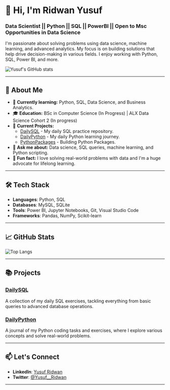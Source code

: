 # 👋 Hi, I'm Ridwan Yusuf

### Data Scientist || Python || SQL || PowerBI || Open to Msc Opportunities in Data Science

I'm passionate about solving problems using data science, machine learning, and advanced analytics. My focus is on building solutions that help drive decision-making in various fields. I enjoy working with Python, SQL, Power BI, and more.

![Yusuf's GitHub stats](https://github-readme-stats.vercel.app/api?username=GentRoyal&show_icons=true&theme=radical)

---

## 🚀 About Me

- 🌱 **Currently learning:** Python, SQL, Data Science, and Business Analytics.
- 🎓 **Education:** BSc in Computer Science (In Progress) | ALX Data Science Cohort 2 (In progress)
- 🔭 **Current Projects:**
  - [DailySQL](https://github.com/GentRoyal/DailySQL) - My daily SQL practice repository.
  - [DailyPython](https://github.com/GentRoyal/DailyPython) - My daily Python learning journey.
  - [PythonPackages](https://github.com/GentRoyal/mypackage) - Building Python Packages.
- 💬 **Ask me about:** Data science, SQL queries, machine learning, and Python scripting.
- 🤔 **Fun fact:** I love solving real-world problems with data and I'm a huge advocate for lifelong learning.

---

## 🛠 Tech Stack

- **Languages**: Python, SQL
- **Databases**: MySQL, SQLite
- **Tools**: Power BI, Jupyter Notebooks, Git, Visual Studio Code
- **Frameworks**: Pandas, NumPy, Scikit-learn

---

## 📈 GitHub Stats

![Top Langs](https://github-readme-stats.vercel.app/api/top-langs/?username=GentRoyal&layout=compact&theme=radical)

---

## 📚 Projects

### [DailySQL](https://github.com/GentRoyal/DailySQL)
A collection of my daily SQL exercises, tackling everything from basic queries to advanced database operations.

### [DailyPython](https://github.com/GentRoyal/DailyPython)
A journal of my Python coding tasks and exercises, where I explore various concepts and solve real-world problems.

---

## 📫 Let's Connect

- **LinkedIn**: [Yusuf Ridwan](https://www.linkedin.com/in/yusufridwan)
- **Twitter**: [@Yusuf__Ridwan](https://twitter.com/Yusuf__Ridwan)

---
